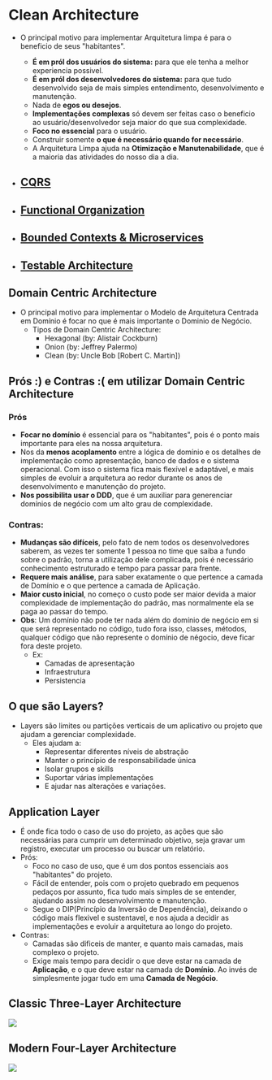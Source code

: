 # Clean Architecture

- O principal motivo para implementar Arquitetura limpa é para o beneficio de seus "habitantes".
    - **É em pról dos usuários do sistema:** para que ele tenha a melhor experiencia possivel.
    - **É em pról dos desenvolvedores do sistema:** para que tudo desenvolvido seja de mais simples entendimento, desenvolvimento e manutenção.
    - Nada de **egos ou desejos**.
    - **Implementações complexas** só devem ser feitas caso o beneficio ao usuário/desenvolvedor seja maior do que sua complexidade.
    - **Foco no essencial** para o usuário.
    - Construir somente **o que é necessário quando for necessário**.
    - A Arquitetura Limpa ajuda na **Otimização e Manutenabilidade**, que é a maioria das atividades do nosso dia a dia.

- ## [CQRS](https://github.com/matsennin/clean-architecture/blob/master/cqrs-command-query-responsibility-segregation.md)
- ## [Functional Organization](https://github.com/matsennin/clean-architecture/blob/master/functional-organization.md)
- ## [Bounded Contexts & Microservices](https://github.com/matsennin/clean-architecture/blob/master/bounded-contexts-and-microservices.md)
- ## [Testable Architecture](https://github.com/matsennin/clean-architecture/blob/master/testable-architecture.md)


## Domain Centric Architecture

- O principal motivo para implementar o Modelo de Arquitetura Centrada em Domínio é focar no que é mais importante o Dominio de Negócio.
    - Tipos de Domain Centric Architecture:
        - Hexagonal (by: Alistair Cockburn)
        - Onion (by: Jeffrey Palermo)
        - Clean (by: Uncle Bob [Robert C. Martin])

## Prós :) e Contras :( em utilizar Domain Centric Architecture

### Prós
- **Focar no domínio** é essencial para os "habitantes", pois é o ponto mais importante para eles na nossa arquitetura.
- Nos da **menos acoplamento** entre a lógica de domínio e os detalhes de implementação como apresentação, banco de dados e o sistema operacional. Com isso o sistema fica mais flexível e adaptável, e mais simples de evoluir a arquitetura ao redor durante os anos de desenvolvimento e manutenção do projeto.
- **Nos possibilita usar o DDD**, que é um auxiliar para generenciar domínios de negócio com um alto grau de complexidade.

### Contras:
- **Mudanças são difíceis**, pelo fato de nem todos os desenvolvedores saberem, as vezes ter somente 1 pessoa no time que saiba a fundo sobre o padrão, torna a utilização dele complicada, pois é necessário conhecimento estruturado e tempo para passar para frente.
- **Requere mais análise**, para saber exatamente o que pertence a camada de Domínio e o que pertence a camada de Aplicação.
- **Maior custo inicial**, no começo o custo pode ser maior devida a maior complexidade de implementação do padrão, mas normalmente ela se paga ao passar do tempo.
- **Obs**: Um domínio não pode ter nada além do domínio de negócio em si que será representado no código, tudo fora isso, classes, métodos, qualquer código que não represente o domínio de négocio, deve ficar fora deste projeto.
    - Ex: 
        - Camadas de apresentação
        - Infraestrutura
        - Persistencia

## O que são Layers?
   - Layers são limites ou partições verticais de um aplicativo ou projeto que ajudam a gerenciar complexidade.
        - Eles ajudam a:
            - Representar diferentes níveis de abstração
            - Manter o princípio de responsabilidade única
            - Isolar grupos e skills
            - Suportar várias implementações
            - E ajudar nas alterações e variações.

## Application Layer
   - É onde fica todo o caso de uso do projeto, as ações que são necessárias para cumprir um determinado objetivo, seja gravar um registro, executar um processo ou buscar um relatório.
   - Prós:
        - Foco no caso de uso, que é um dos pontos essenciais aos "habitantes" do projeto.
        - Fácil de entender, pois com o projeto quebrado em pequenos pedaços por assunto, fica tudo mais simples de se entender, ajudando assim no desenvolvimento e manutenção.
        - Segue o DIP(Princípio da Inversão de Dependência), deixando o código mais flexivel e sustentavel, e nos ajuda a decidir as implementações e evoluir a arquitetura ao longo do projeto.
   - Contras:
        - Camadas são dificeis de manter, e quanto mais camadas, mais complexo o projeto.
        - Exige mais tempo para decidir o que deve estar na camada de **Aplicação**, e o que deve estar na camada de **Domínio**. Ao invés de simplesmente jogar tudo em uma **Camada de Negócio**.

## Classic Three-Layer Architecture
   <img src="https://github.com/matsennin/clean-architecture/blob/master/images/Classic_Three-Layer_Architecture.png" />

## Modern Four-Layer Architecture
   <img src="https://github.com/matsennin/clean-architecture/blob/master/images/Modern_Four-Layer_Architecture.png" />
